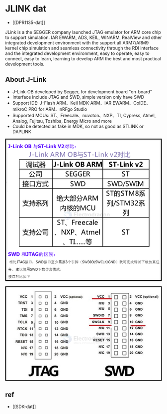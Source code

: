 
# JLINK dat 

- [[DPR1135-dat]]


JLink is a the SEGGER company launched JTAG emulator for ARM core chip to support simulation. IAR EWARM, ADS, KEIL, WINARM, RealView and other integrated development environment with the support all ARM7/ARM9 kernel chip simulation and seamless connectivity through the RDI interface and the integrated development environment, easy to operate, easy to connect, easy to learn, learning to develop ARM the best and most practical development tools.


## About J-Link 


* J-Link-OB developed by Segger, for development board "on-board"
* Interface include JTAG and SWD, simple version only have SWD
* Support IDE: J-Flash ARM、Keil MDK-ARM、IAR EWARM、CoIDE、mikroC PRO for ARM、nRFgo Studio
* Supported MCUs: ST、Freecale、nuvoton、NXP、TI, Cypress, Atmel, Analog, Fujitsu, Toshiba, Energy Micro and more
* Could be detected as fake in MDK, so not as good as STLINK or DAPLINK


![](2024-07-05-17-55-07.png)

![](2024-07-05-17-55-19.png)




## ref 

- [[SDK-dat]]